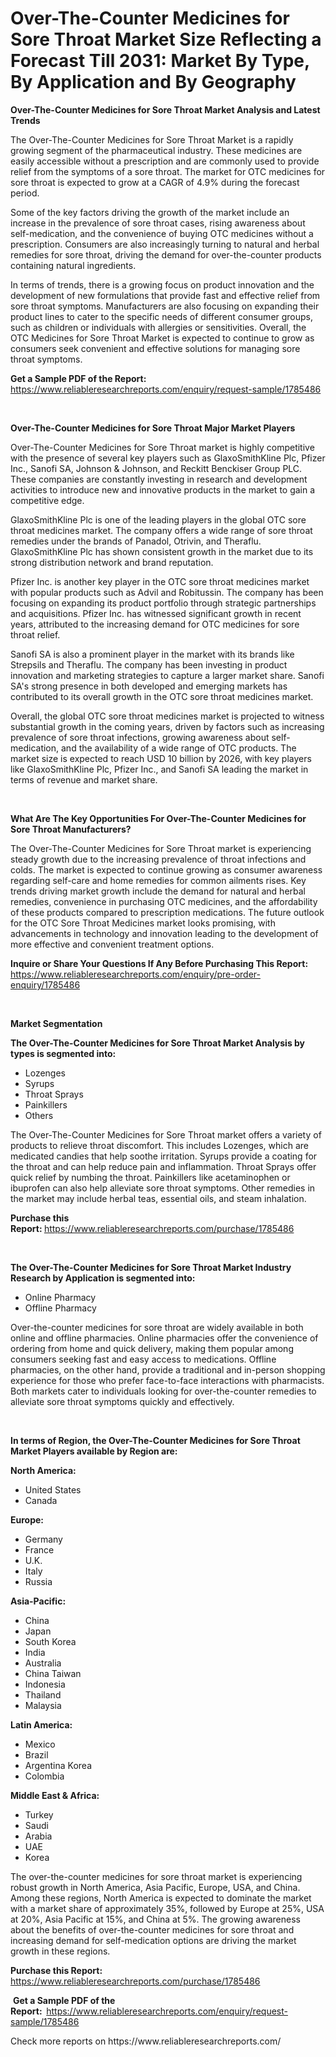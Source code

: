 <p><h1>Over-The-Counter Medicines for Sore Throat Market Size Reflecting a Forecast Till 2031: Market By Type, By Application and By Geography</h1></p><p><strong>Over-The-Counter Medicines for Sore Throat Market Analysis and Latest Trends</strong></p>
<p><p>The Over-The-Counter Medicines for Sore Throat Market is a rapidly growing segment of the pharmaceutical industry. These medicines are easily accessible without a prescription and are commonly used to provide relief from the symptoms of a sore throat. The market for OTC medicines for sore throat is expected to grow at a CAGR of 4.9% during the forecast period.</p><p>Some of the key factors driving the growth of the market include an increase in the prevalence of sore throat cases, rising awareness about self-medication, and the convenience of buying OTC medicines without a prescription. Consumers are also increasingly turning to natural and herbal remedies for sore throat, driving the demand for over-the-counter products containing natural ingredients.</p><p>In terms of trends, there is a growing focus on product innovation and the development of new formulations that provide fast and effective relief from sore throat symptoms. Manufacturers are also focusing on expanding their product lines to cater to the specific needs of different consumer groups, such as children or individuals with allergies or sensitivities. Overall, the OTC Medicines for Sore Throat Market is expected to continue to grow as consumers seek convenient and effective solutions for managing sore throat symptoms.</p></p>
<p><strong>Get a Sample PDF of the Report:&nbsp;</strong> <a href="https://www.reliableresearchreports.com/enquiry/request-sample/1785486">https://www.reliableresearchreports.com/enquiry/request-sample/1785486</a></p>
<p>&nbsp;</p>
<p><strong>Over-The-Counter Medicines for Sore Throat Major Market Players</strong></p>
<p><p>Over-The-Counter Medicines for Sore Throat market is highly competitive with the presence of several key players such as GlaxoSmithKline Plc, Pfizer Inc., Sanofi SA, Johnson & Johnson, and Reckitt Benckiser Group PLC. These companies are constantly investing in research and development activities to introduce new and innovative products in the market to gain a competitive edge.</p><p>GlaxoSmithKline Plc is one of the leading players in the global OTC sore throat medicines market. The company offers a wide range of sore throat remedies under the brands of Panadol, Otrivin, and Theraflu. GlaxoSmithKline Plc has shown consistent growth in the market due to its strong distribution network and brand reputation.</p><p>Pfizer Inc. is another key player in the OTC sore throat medicines market with popular products such as Advil and Robitussin. The company has been focusing on expanding its product portfolio through strategic partnerships and acquisitions. Pfizer Inc. has witnessed significant growth in recent years, attributed to the increasing demand for OTC medicines for sore throat relief.</p><p>Sanofi SA is also a prominent player in the market with its brands like Strepsils and Theraflu. The company has been investing in product innovation and marketing strategies to capture a larger market share. Sanofi SA's strong presence in both developed and emerging markets has contributed to its overall growth in the OTC sore throat medicines market.</p><p>Overall, the global OTC sore throat medicines market is projected to witness substantial growth in the coming years, driven by factors such as increasing prevalence of sore throat infections, growing awareness about self-medication, and the availability of a wide range of OTC products. The market size is expected to reach USD 10 billion by 2026, with key players like GlaxoSmithKline Plc, Pfizer Inc., and Sanofi SA leading the market in terms of revenue and market share.</p></p>
<p>&nbsp;</p>
<p><strong>What Are The Key Opportunities For Over-The-Counter Medicines for Sore Throat Manufacturers?</strong></p>
<p><p>The Over-The-Counter Medicines for Sore Throat market is experiencing steady growth due to the increasing prevalence of throat infections and colds. The market is expected to continue growing as consumer awareness regarding self-care and home remedies for common ailments rises. Key trends driving market growth include the demand for natural and herbal remedies, convenience in purchasing OTC medicines, and the affordability of these products compared to prescription medications. The future outlook for the OTC Sore Throat Medicines market looks promising, with advancements in technology and innovation leading to the development of more effective and convenient treatment options.</p></p>
<p><strong>Inquire or Share Your Questions If Any Before Purchasing This Report:</strong> <a href="https://www.reliableresearchreports.com/enquiry/pre-order-enquiry/1785486">https://www.reliableresearchreports.com/enquiry/pre-order-enquiry/1785486</a></p>
<p>&nbsp;</p>
<p><strong>Market Segmentation</strong></p>
<p><strong>The Over-The-Counter Medicines for Sore Throat Market Analysis by types is segmented into:</strong></p>
<p><ul><li>Lozenges</li><li>Syrups</li><li>Throat Sprays</li><li>Painkillers</li><li>Others</li></ul></p>
<p><p>The Over-The-Counter Medicines for Sore Throat market offers a variety of products to relieve throat discomfort. This includes Lozenges, which are medicated candies that help soothe irritation. Syrups provide a coating for the throat and can help reduce pain and inflammation. Throat Sprays offer quick relief by numbing the throat. Painkillers like acetaminophen or ibuprofen can also help alleviate sore throat symptoms. Other remedies in the market may include herbal teas, essential oils, and steam inhalation.</p></p>
<p><strong>Purchase this Report:&nbsp;</strong><a href="https://www.reliableresearchreports.com/purchase/1785486">https://www.reliableresearchreports.com/purchase/1785486</a></p>
<p>&nbsp;</p>
<p><strong>The Over-The-Counter Medicines for Sore Throat Market Industry Research by Application is segmented into:</strong></p>
<p><ul><li>Online Pharmacy</li><li>Offline Pharmacy</li></ul></p>
<p><p>Over-the-counter medicines for sore throat are widely available in both online and offline pharmacies. Online pharmacies offer the convenience of ordering from home and quick delivery, making them popular among consumers seeking fast and easy access to medications. Offline pharmacies, on the other hand, provide a traditional and in-person shopping experience for those who prefer face-to-face interactions with pharmacists. Both markets cater to individuals looking for over-the-counter remedies to alleviate sore throat symptoms quickly and effectively.</p></p>
<p>&nbsp;</p>
<p><strong>In terms of Region, the Over-The-Counter Medicines for Sore Throat Market Players available by Region are:</strong></p>
<p>
    <p> <strong> North America: </strong>
        <ul>
            <li>United States</li>
            <li>Canada</li>
        </ul>
        </p> 
    <p> <strong> Europe: </strong>
        <ul>
            <li>Germany</li>
            <li>France</li>
            <li>U.K.</li>
            <li>Italy</li>
            <li>Russia</li>
        </ul>
        </p> 
    <p> <strong> Asia-Pacific: </strong>
        <ul>
            <li>China</li>
            <li>Japan</li>
            <li>South Korea</li>
            <li>India</li>
            <li>Australia</li>
            <li>China Taiwan</li>
            <li>Indonesia</li>
            <li>Thailand</li>
            <li>Malaysia</li>
        </ul>
        </p> 
    <p> <strong> Latin America: </strong>
        <ul>
            <li>Mexico</li>
            <li>Brazil</li>
            <li>Argentina Korea</li>
            <li>Colombia</li>
        </ul>
        </p> 
    <p> <strong> Middle East & Africa: </strong>
        <ul>
            <li>Turkey</li>
            <li>Saudi</li>
            <li>Arabia</li>
            <li>UAE</li>
            <li>Korea</li>
        </ul>
    </p>
    </p>
<p><p>The over-the-counter medicines for sore throat market is experiencing robust growth in North America, Asia Pacific, Europe, USA, and China. Among these regions, North America is expected to dominate the market with a market share of approximately 35%, followed by Europe at 25%, USA at 20%, Asia Pacific at 15%, and China at 5%. The growing awareness about the benefits of over-the-counter medicines for sore throat and increasing demand for self-medication options are driving the market growth in these regions.</p></p>
<p><strong>Purchase this Report: </strong><a href="https://www.reliableresearchreports.com/purchase/1785486">https://www.reliableresearchreports.com/purchase/1785486</a></p>
<p>&nbsp;<strong>Get a Sample PDF of the Report:&nbsp;&nbsp;</strong><a href="https://www.reliableresearchreports.com/enquiry/request-sample/1785486">https://www.reliableresearchreports.com/enquiry/request-sample/1785486</a></p>
<p><strong></strong></p>
<p>Check more reports on https://www.reliableresearchreports.com/</p>
